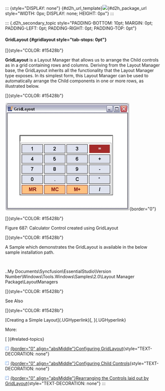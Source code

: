 ::: {style="DISPLAY: none"}
[](ms-xhelp:///?Id=d2h_url_template){#d2h_url_template}![](!package_url!){#d2h_package_url style="WIDTH: 0px; DISPLAY: none; HEIGHT: 0px"}
:::

::: {.d2h_secondary_topic style="PADDING-BOTTOM: 10pt; MARGIN: 0pt; PADDING-LEFT: 0pt; PADDING-RIGHT: 0pt; PADDING-TOP: 0pt"}
#### GridLayout {#gridlayout style="tab-stops: 0pt"}

[]{style="COLOR: #15428b"} 

**GridLayout** is a Layout Manager that allows us to arrange the Child controls as in a grid containing rows and columns. Deriving from the Layout Manager base, the GridLayout inherits all the functionality that the Layout Manager type exposes. In its simplest form, this Layout Manager can be used to automatically arrange the Child components in one or more rows, as illustrated below.

[]{style="COLOR: #15428b"} 

![](ImagesExt/image76_676.jpg){border="0"}

[]{style="COLOR: #15428b"} 

Figure 687: Calculator Control created using GridLayout

[]{style="COLOR: #15428b"} 

A Sample which demonstrates the GridLayout is available in the below sample installation path.

 

..My Documents\\Syncfusion\\EssentialStudio\\Version Number\\Windows\\Tools.Windows\\Samples\\2.0\\Layout Manager Package\\LayoutManagers

[]{style="COLOR: #15428b"} 

See Also

[]{style="COLOR: #15428b"} 

[Creating a Simple Layout]{.UGHyperlink}[, ]{.UGHyperlink}

More:

[ ]{#related-topics}

[![](button.gif){border="0" align="absMiddle"}Configuring GridLayout](ms-xhelp:///?Id=aed5b4aa-7225-4310-9917-2e7cca97c0a8){style="TEXT-DECORATION: none"}

[![](button.gif){border="0" align="absMiddle"}Configuring Child Controls](ms-xhelp:///?Id=4e8f5991-34f3-496c-8750-9a7b51d7d870){style="TEXT-DECORATION: none"}

[![](button.gif){border="0" align="absMiddle"}Rearranging the Controls laid out by GridLayout](ms-xhelp:///?Id=3223d7e1-135d-4309-ab80-47bc17ea27a7){style="TEXT-DECORATION: none"}
:::
